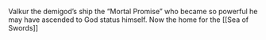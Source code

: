 Valkur the demigod’s ship the “Mortal Promise” who became so powerful he may have ascended to God status himself. Now the home for the [[Sea of Swords]] 